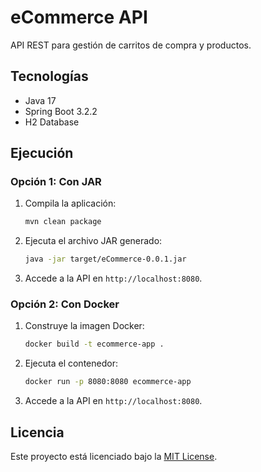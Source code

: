 # eCommerce API

API REST para gestión de carritos de compra y productos.

## Tecnologías
- Java 17
- Spring Boot 3.2.2
- H2 Database

## Ejecución

### Opción 1: Con JAR
1. Compila la aplicación:
   ```bash
   mvn clean package
   ```
2. Ejecuta el archivo JAR generado:
   ```bash
   java -jar target/eCommerce-0.0.1.jar
   ```
3. Accede a la API en `http://localhost:8080`.

### Opción 2: Con Docker
1. Construye la imagen Docker:
   ```bash
   docker build -t ecommerce-app .
   ```
2. Ejecuta el contenedor:
   ```bash
   docker run -p 8080:8080 ecommerce-app
   ```
3. Accede a la API en `http://localhost:8080`.


## Licencia
Este proyecto está licenciado bajo la [MIT License](LICENSE).
